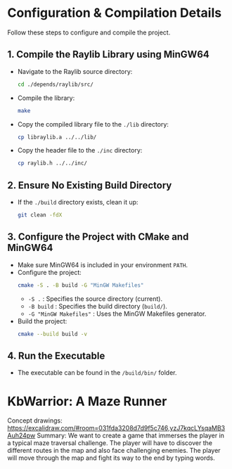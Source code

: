 # Configuration & Compilation Details

Follow these steps to configure and compile the project.

## 1. Compile the Raylib Library using MinGW64
   - Navigate to the Raylib source directory:
     ```bash
     cd ./depends/raylib/src/
     ```
   - Compile the library:
     ```bash
     make
     ```
   - Copy the compiled library file to the `./lib` directory:
     ```bash
     cp libraylib.a ../../lib/
     ```
   - Copy the header file to the `./inc` directory:
     ```bash
     cp raylib.h ../../inc/
     ```

## 2. Ensure No Existing Build Directory
   - If the `./build` directory exists, clean it up:
     ```bash
     git clean -fdX
     ```

## 3. Configure the Project with CMake and MinGW64
   - Make sure MinGW64 is included in your environment `PATH`.
   - Configure the project:
     ```bash
     cmake -S . -B build -G "MinGW Makefiles"
     ```
     - `-S .` : Specifies the source directory (current).
     - `-B build` : Specifies the build directory (`build/`).
     - `-G "MinGW Makefiles"` : Uses the MinGW Makefiles generator.
   - Build the project:
     ```bash
     cmake --build build -v
     ```

## 4. Run the Executable
   - The executable can be found in the `/build/bin/` folder.

# KbWarrior: A Maze Runner
Concept drawings: https://excalidraw.com/#room=031fda3208d7d9f5c746,yzJ7kqcLYsqaMB3Auh24pw
Summary: We want to create a game that immerses the player in a typical maze traversal challenge.
The player will have to discover the different routes in the map and also face challenging enemies.
The player will move through the map and fight its way to the end by typing words.
